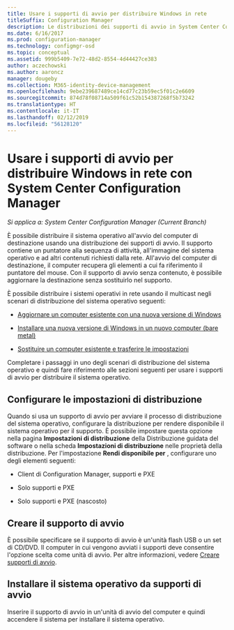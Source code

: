 ```yaml
---
title: Usare i supporti di avvio per distribuire Windows in rete
titleSuffix: Configuration Manager
description: Le distribuzioni dei supporti di avvio in System Center Configuration Manager consentono di distribuire il sistema operativo all'avvio del computer di destinazione.
ms.date: 6/16/2017
ms.prod: configuration-manager
ms.technology: configmgr-osd
ms.topic: conceptual
ms.assetid: 999b5409-7e72-48d2-8554-4d44427ce383
author: aczechowski
ms.author: aaroncz
manager: dougeby
ms.collection: M365-identity-device-management
ms.openlocfilehash: 9ebe239687489ce14cd77c23b59ec5f01c2e6609
ms.sourcegitcommit: 874d78f08714a509f61c52b154387268f5b73242
ms.translationtype: HT
ms.contentlocale: it-IT
ms.lasthandoff: 02/12/2019
ms.locfileid: "56128120"
---
```

# <a name="use-bootable-media-to-deploy-windows-over-the-network-with-system-center-configuration-manager"></a>Usare i supporti di avvio per distribuire Windows in rete con System Center Configuration Manager

*Si applica a: System Center Configuration Manager (Current Branch)*

È possibile distribuire il sistema operativo all'avvio del computer di destinazione usando una distribuzione dei supporti di avvio. Il supporto contiene un puntatore alla sequenza di attività, all'immagine del sistema operativo e ad altri contenuti richiesti dalla rete. All'avvio del computer di destinazione, il computer recupera gli elementi a cui fa riferimento il puntatore del mouse. Con il supporto di avvio senza contenuto, è possibile aggiornare la destinazione senza sostituirlo nel supporto.

È possibile distribuire i sistemi operativi in rete usando il multicast negli scenari di distribuzione del sistema operativo seguenti:

-   [Aggiornare un computer esistente con una nuova versione di Windows](refresh-an-existing-computer-with-a-new-version-of-windows.md)

-   [Installare una nuova versione di Windows in un nuovo computer (bare metal)](install-new-windows-version-new-computer-bare-metal.md)  

-   [Sostituire un computer esistente e trasferire le impostazioni](replace-an-existing-computer-and-transfer-settings.md)  

Completare i passaggi in uno degli scenari di distribuzione del sistema operativo e quindi fare riferimento alle sezioni seguenti per usare i supporti di avvio per distribuire il sistema operativo.  

## <a name="configure-deployment-settings"></a>Configurare le impostazioni di distribuzione  
Quando si usa un supporto di avvio per avviare il processo di distribuzione del sistema operativo, configurare la distribuzione per rendere disponibile il sistema operativo per il supporto. È possibile impostare questa opzione nella pagina **Impostazioni di distribuzione** della Distribuzione guidata del software o nella scheda **Impostazioni di distribuzione** nelle proprietà della distribuzione. Per l'impostazione **Rendi disponibile per** , configurare uno degli elementi seguenti:

-   Client di Configuration Manager, supporti e PXE

-   Solo supporti e PXE

-   Solo supporti e PXE (nascosto)

## <a name="create-the-bootable-media"></a>Creare il supporto di avvio
È possibile specificare se il supporto di avvio è un'unità flash USB o un set di CD/DVD. Il computer in cui vengono avviati i supporti deve consentire l'opzione scelta come unità di avvio. Per altre informazioni, vedere [Creare supporti di avvio](create-bootable-media.md).  

##  <a name="BKMK_Deploy"></a> Installare il sistema operativo da supporti di avvio  
Inserire il supporto di avvio in un'unità di avvio del computer e quindi accendere il sistema per installare il sistema operativo.
